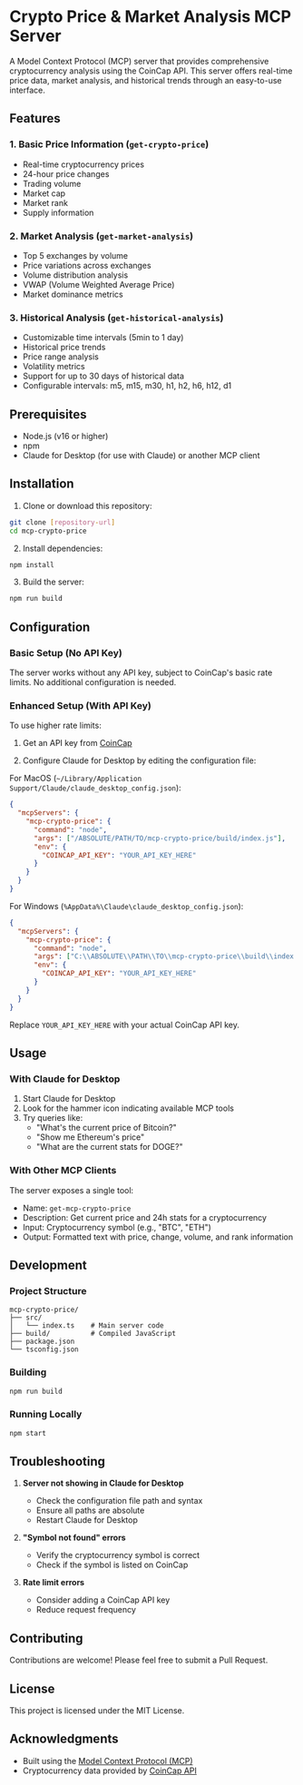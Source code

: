 # Crypto Price & Market Analysis MCP Server

A Model Context Protocol (MCP) server that provides comprehensive cryptocurrency analysis using the CoinCap API. This server offers real-time price data, market analysis, and historical trends through an easy-to-use interface.

## Features

### 1. Basic Price Information (`get-crypto-price`)
- Real-time cryptocurrency prices
- 24-hour price changes
- Trading volume
- Market cap
- Market rank
- Supply information

### 2. Market Analysis (`get-market-analysis`)
- Top 5 exchanges by volume
- Price variations across exchanges
- Volume distribution analysis
- VWAP (Volume Weighted Average Price)
- Market dominance metrics

### 3. Historical Analysis (`get-historical-analysis`)
- Customizable time intervals (5min to 1 day)
- Historical price trends
- Price range analysis
- Volatility metrics
- Support for up to 30 days of historical data
- Configurable intervals: m5, m15, m30, h1, h2, h6, h12, d1

## Prerequisites

- Node.js (v16 or higher)
- npm
- Claude for Desktop (for use with Claude) or another MCP client

## Installation

1. Clone or download this repository:

```bash
git clone [repository-url]
cd mcp-crypto-price
```

2. Install dependencies:

```bash
npm install
```

3. Build the server:

```bash
npm run build
```

## Configuration

### Basic Setup (No API Key)

The server works without any API key, subject to CoinCap's basic rate limits. No additional configuration is needed.

### Enhanced Setup (With API Key)

To use higher rate limits:

1. Get an API key from [CoinCap](https://coincap.io/)

2. Configure Claude for Desktop by editing the configuration file:

For MacOS (`~/Library/Application Support/Claude/claude_desktop_config.json`):

```json
{
  "mcpServers": {
    "mcp-crypto-price": {
      "command": "node",
      "args": ["/ABSOLUTE/PATH/TO/mcp-crypto-price/build/index.js"],
      "env": {
        "COINCAP_API_KEY": "YOUR_API_KEY_HERE"
      }
    }
  }
}
```

For Windows (`%AppData%\Claude\claude_desktop_config.json`):

```json
{
  "mcpServers": {
    "mcp-crypto-price": {
      "command": "node",
      "args": ["C:\\ABSOLUTE\\PATH\\TO\\mcp-crypto-price\\build\\index.js"],
      "env": {
        "COINCAP_API_KEY": "YOUR_API_KEY_HERE"
      }
    }
  }
}
```

Replace `YOUR_API_KEY_HERE` with your actual CoinCap API key.

## Usage

### With Claude for Desktop

1. Start Claude for Desktop
2. Look for the hammer icon indicating available MCP tools
3. Try queries like:
   - "What's the current price of Bitcoin?"
   - "Show me Ethereum's price"
   - "What are the current stats for DOGE?"

### With Other MCP Clients

The server exposes a single tool:

- Name: `get-mcp-crypto-price`
- Description: Get current price and 24h stats for a cryptocurrency
- Input: Cryptocurrency symbol (e.g., "BTC", "ETH")
- Output: Formatted text with price, change, volume, and rank information

## Development

### Project Structure

```
mcp-crypto-price/
├── src/
│   └── index.ts    # Main server code
├── build/          # Compiled JavaScript
├── package.json
└── tsconfig.json
```

### Building

```bash
npm run build
```

### Running Locally

```bash
npm start
```

## Troubleshooting

1. **Server not showing in Claude for Desktop**

   - Check the configuration file path and syntax
   - Ensure all paths are absolute
   - Restart Claude for Desktop

2. **"Symbol not found" errors**

   - Verify the cryptocurrency symbol is correct
   - Check if the symbol is listed on CoinCap

3. **Rate limit errors**
   - Consider adding a CoinCap API key
   - Reduce request frequency

## Contributing

Contributions are welcome! Please feel free to submit a Pull Request.

## License

This project is licensed under the MIT License.

## Acknowledgments

- Built using the [Model Context Protocol (MCP)](https://github.com/anthropics/mcp)
- Cryptocurrency data provided by [CoinCap API](https://coincap.io/)
